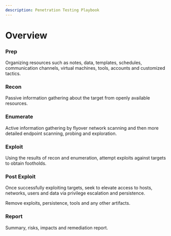 ```yaml
---
description: Penetration Testing Playbook
---
```


# Overview

### Prep

Organizing resources such as notes, data, templates, schedules, communication channels, virtual machines, tools, accounts and customized tactics.

### Recon

Passive information gathering about the target from openly available resources.

### Enumerate

Active information gathering by flyover network scanning and then more detailed endpoint scanning, probing and exploration.

### Exploit

Using the results of recon and enumeration, attempt exploits against targets to obtain footholds.

### Post Exploit

Once successfully exploiting targets, seek to elevate access to hosts, networks, users and data via privilege escalation and persistence.

Remove exploits, persistence, tools and any other artifacts. 

### Report

Summary, risks, impacts and remediation report.

